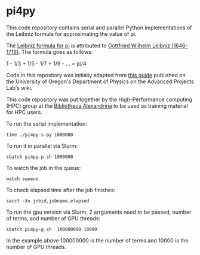 # pi4py

This code repository contains serial and parallel Python implementations
of the Leibniz formula for approximating the value of pi.

The [Leibniz formula for
pi](https://en.wikipedia.org/wiki/Leibniz_formula_for_%CF%80) is
attributed to [Gottfried Wilhelm Leibniz
(1646-1716)](https://en.wikipedia.org/wiki/Gottfried_Wilhelm_Leibniz).
The formula goes as follows:

1 - 1/3 + 1/5 - 1/7 + 1/9 - ... = pi/4

Code in this repository was initially adapted from [this
guide](http://hank.uoregon.edu/wiki/index.php/Serial_and_Parallel_Pi_Calculation)
published on the University of Oregon's Department of Physics on the
Advanced Projects Lab's wiki.

This code repository was put together by the High-Performance computing
(HPC) group at the [Bibliotheca Alexandrina](https://www.bibalex.org) to
be used as training material for HPC users.

To run the serial implementation:

```
time ./pi4py-s.py 1000000
```

To run it in parallel via Slurm:

```
sbatch pi4py-p.sh 1000000
```

To watch the job in the queue:

```
watch squeue
```

To check elapsed time after the job finishes:

```
sacct -Xo jobid,jobname,elapsed
```

To run the gpu version via Slurm, 2 arrguments need to be passed, number of terms, and number of GPU threads:

```
sbatch pi4py-g.sh  100000000 10000
```  

In the example above 100000000 is the number of terms and 10000 is the number of GPU threads.
